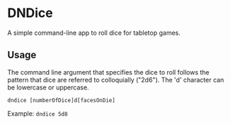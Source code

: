 # DNDice

A simple command-line app to roll dice for tabletop games.

## Usage

The command line argument that specifies the dice to roll follows the pattern
that dice are referred to colloquially ("2d6"). The 'd' character can be 
lowercase or uppercase.

`dndice [numberOfDice]d[facesOnDie]`

Example: `dndice 5d8`


